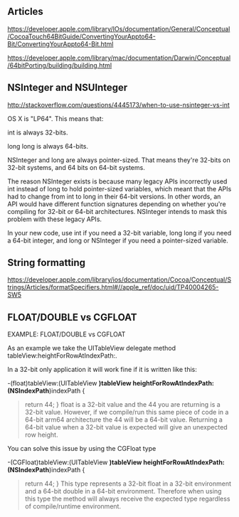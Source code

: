 ## Articles ##

https://developer.apple.com/library/IOs/documentation/General/Conceptual/CocoaTouch64BitGuide/ConvertingYourAppto64-Bit/ConvertingYourAppto64-Bit.html

https://developer.apple.com/library/mac/documentation/Darwin/Conceptual/64bitPorting/building/building.html

## NSInteger and NSUInteger ##

http://stackoverflow.com/questions/4445173/when-to-use-nsinteger-vs-int


OS X is "LP64". This means that:

int is always 32-bits.

long long is always 64-bits.

NSInteger and long are always pointer-sized. That means they're 32-bits on 32-bit systems, and 64 bits on 64-bit systems.

The reason NSInteger exists is because many legacy APIs incorrectly used int instead of long to hold pointer-sized variables, which meant that the APIs had to change from int to long in their 64-bit versions. In other words, an API would have different function signatures depending on whether you're compiling for 32-bit or 64-bit architectures.  NSInteger intends to mask this problem with these legacy APIs.

In your new code, use int if you need a 32-bit variable, long long if you need a 64-bit integer, and long or NSInteger if you need a pointer-sized variable.


## String formatting ##

https://developer.apple.com/library/ios/documentation/Cocoa/Conceptual/Strings/Articles/formatSpecifiers.html#//apple_ref/doc/uid/TP40004265-SW5

## FLOAT/DOUBLE vs CGFLOAT ##

EXAMPLE: FLOAT/DOUBLE vs CGFLOAT

As an example we take the UITableView delegate method tableView:heightForRowAtIndexPath:.

In a 32-bit only application it will work fine if it is written like this:

-(float)tableView:(UITableView **)tableView heightForRowAtIndexPath:(NSIndexPath**)indexPath
{
> return 44;
}
float is a 32-bit value and the 44 you are returning is a 32-bit value. However, if we compile/run this same piece of code in a 64-bit arm64 architecture the 44 will be a 64-bit value. Returning a 64-bit value when a 32-bit value is expected will give an unexpected row height.

You can solve this issue by using the CGFloat type

-(CGFloat)tableView:(UITableView **)tableView heightForRowAtIndexPath:(NSIndexPath**)indexPath
{
> return 44;
}
This type represents a 32-bit float in a 32-bit environment and a 64-bit double in a 64-bit environment. Therefore when using this type the method will always receive the expected type regardless of compile/runtime environment.